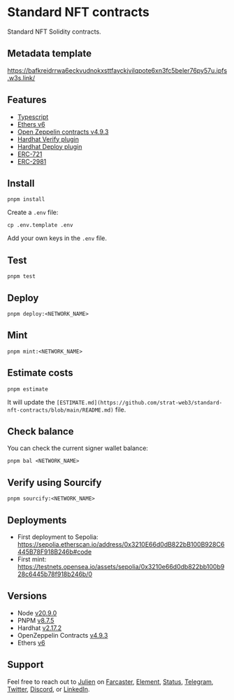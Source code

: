 # Standard NFT contracts

Standard NFT Solidity contracts.

## Metadata template

https://bafkreidrrwa6eckvudnokxsttfayckjvilqpote6xn3fc5beler76py57u.ipfs.w3s.link/

## Features

-   [Typescript](https://www.typescriptlang.org/)
-   [Ethers v6](https://docs.ethers.org/v6/)
-   [Open Zeppelin contracts v4.9.3](https://github.com/OpenZeppelin/openzeppelin-contracts/tree/release-v4.9)
-   [Hardhat Verify plugin](https://hardhat.org/hardhat-runner/plugins/nomicfoundation-hardhat-verify)
-   [Hardhat Deploy plugin](https://github.com/wighawag/hardhat-deploy)
-   [ERC-721](https://eips.ethereum.org/EIPS/eip-721)
-   [ERC-2981](https://eips.ethereum.org/EIPS/eip-2981)

## Install

```
pnpm install
```

Create a `.env` file:

```
cp .env.template .env
```

Add your own keys in the `.env` file.

## Test

```
pnpm test
```

## Deploy

```
pnpm deploy:<NETWORK_NAME>
```

## Mint

```
pnpm mint:<NETWORK_NAME>
```

## Estimate costs

```
pnpm estimate
```

It will update the `[ESTIMATE.md](https://github.com/strat-web3/standard-nft-contracts/blob/main/README.md)` file.

## Check balance

You can check the current signer wallet balance:

```
pnpm bal <NETWORK_NAME>
```

## Verify using Sourcify

```
pnpm sourcify:<NETWORK_NAME>
```

## Deployments

-   First deployment to Sepolia: https://sepolia.etherscan.io/address/0x3210E66d0dB822bB100B928C6445B78F918B246b#code
-   First mint: https://testnets.opensea.io/assets/sepolia/0x3210e66d0db822bb100b928c6445b78f918b246b/0

## Versions

-   Node [v20.9.0](https://nodejs.org/uk/blog/release/v20.9.0/)
-   PNPM [v8.7.5](https://pnpm.io/pnpm-vs-npm)
-   Hardhat [v2.17.2](https://github.com/NomicFoundation/hardhat/releases/tag/hardhat%402.17.2)
-   OpenZeppelin Contracts [v4.9.3](https://github.com/OpenZeppelin/openzeppelin-contracts/releases/tag/v4.9.3)
-   Ethers [v6](https://docs.ethers.org/v6/)

## Support

Feel free to reach out to [Julien](https://github.com/julienbrg) on [Farcaster](https://warpcast.com/julien-), [Element](https://matrix.to/#/@julienbrg:matrix.org), [Status](https://status.app/u/iwSACggKBkp1bGllbgM=#zQ3shmh1sbvE6qrGotuyNQB22XU5jTrZ2HFC8bA56d5kTS2fy), [Telegram](https://t.me/julienbrg), [Twitter](https://twitter.com/julienbrg), [Discord](https://discordapp.com/users/julienbrg), or [LinkedIn](https://www.linkedin.com/in/julienberanger/).
